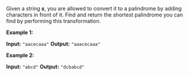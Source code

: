 
Given a string  _**s**_, you are allowed to convert it to a palindrome by adding characters in front of it. Find and return the shortest palindrome you can find by performing this transformation.

**Example 1:**

**Input:** `"aacecaaa"`
**Output:** `"aaacecaaa"`

**Example 2:**

**Input:** `"abcd"`
**Output:** `"dcbabcd"`